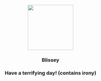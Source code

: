 <p align="center">
    <img src="https://raw.githubusercontent.com/PokeAPI/sprites/master/sprites/pokemon/242.png" width="150" height="150">
</p>
<h3 align="center"> <b>Blissey</b></h3>
<h3 align="center">Have a terrifying day! (contains irony)</h3>

